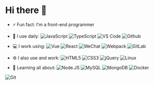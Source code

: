 # Hi there 👋

- ⚡ Fun fact: I'm a front-end programmer

- 🚀 I use daily:
  ![JavaScript](https://img.shields.io/badge/-JavaScript-black?style=plastic&logo=javascript)
  ![TypeScript](https://img.shields.io/badge/-TypeScript-152740?style=plastic&logo=typescript)
  ![VS Code](https://img.shields.io/badge/-VS%20Code-007ACC?style=plastic&logo=visual-studio-code)
  ![Github](https://img.shields.io/badge/-Github-black?style=plastic&logo=github)

- 💻 I work using:
  ![Vue](https://img.shields.io/badge/-Vue-42B983?style=plastic&logo=vue)
  ![React](https://img.shields.io/badge/-React-3b2e5a?style=plastic&logo=react)
  ![WeChat](https://img.shields.io/badge/-Wechat-black?style=plastic&logo=wechat)
  ![Webpack](https://img.shields.io/badge/-Webpack-2B3A42?style=plastic&logo=webpack)
  ![GitLab](https://img.shields.io/badge/-GitLab-FCA121?style=plastic&logo=gitlab)

- ⚙️ I also use and work:
  ![HTML5](https://img.shields.io/badge/-HTML5-E34F26?style=plastic&logo=html5&logoColor=white)
  ![CSS3](https://img.shields.io/badge/-CSS3-1572B6?style=plastic&logo=css3)
  ![jQuery](https://img.shields.io/badge/-jQuery-0769AD?style=plastic&logo=jquery)
  ![Linux](https://img.shields.io/badge/-Linux-185886?style=plastic&logo=linux)

- 🌱 Learning all about:
  ![Node.JS](https://img.shields.io/badge/-Node.JS-black?style=plastic&logo=Node.js) 
  ![MySQL](https://img.shields.io/badge/-MySQL-FFFFFF?style=plastic&logo=mysql)
  ![MongoDB](https://img.shields.io/badge/-MongoDB-FFFFFF?style=plastic&logo=mongodb)
  ![Docker](https://img.shields.io/badge/-Docker-F7F7F8?style=plastic&logo=docker)

![Git](https://github-readme-stats.vercel.app/api?username=webchenjie)
